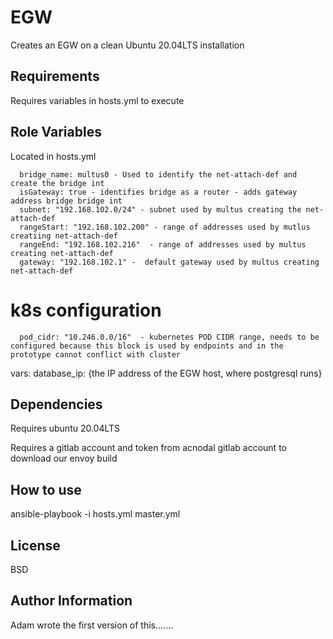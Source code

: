 EGW
=========

Creates an EGW on a clean Ubuntu 20.04LTS installation

Requirements
------------

Requires variables in hosts.yml to execute

Role Variables
--------------

Located in hosts.yml

      bridge_name: multus0 - Used to identify the net-attach-def and create the bridge int
      isGateway: true - identifies bridge as a router - adds gateway address bridge bridge int
      subnet: "192.168.102.0/24" - subnet used by multus creating the net-attach-def
      rangeStart: "192.168.102.200" - range of addresses used by mutlus creatiing net-attach-def
      rangeEnd: "192.168.102.216"  - range of addresses used by multus creating net-attach-def
      gateway: "192.168.102.1" -  default gateway used by multus creating net-attach-def

# k8s configuration

      pod_cidr: "10.246.0.0/16"  - kubernetes POD CIDR range, needs to be configured because this block is used by endpoints and in the prototype cannot conflict with cluster

  vars:
    database_ip: {the IP address of the EGW host, where postgresql runs}

Dependencies
------------

Requires ubuntu 20.04LTS

Requires a gitlab account and token from acnodal gitlab account to download our envoy build

How to use
----------------

ansible-playbook -i hosts.yml master.yml

License
-------

BSD

Author Information
------------------

Adam wrote the first version of this.......
